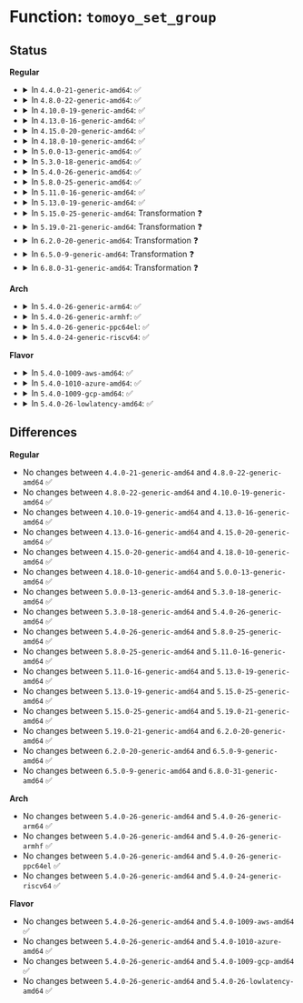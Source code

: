 # Function: <code>tomoyo_set_group</code>

## Status
<b>Regular</b>
<ul>
<li>
<details>
<summary>In <code>4.4.0-21-generic-amd64</code>: ✅</summary>

```c
void tomoyo_set_group(struct tomoyo_io_buffer * head, const char * category)
```

```json
{
  "name": "tomoyo_set_group",
  "collision_type": "Unique Static",
  "inline_type": "No",
  "funcs": [
    {
      "addr": 18446744071582419968,
      "name": "tomoyo_set_group",
      "external": false,
      "loc": "security/tomoyo/common.c:1341",
      "file": "security/tomoyo/common.c",
      "inline": "seen, unknown",
      "caller_inline": [],
      "caller_func": [
        "security/tomoyo/common.c:tomoyo_print_entry",
        "security/tomoyo/common.c:tomoyo_print_entry",
        "security/tomoyo/common.c:tomoyo_print_entry",
        "security/tomoyo/common.c:tomoyo_print_entry",
        "security/tomoyo/common.c:tomoyo_print_entry",
        "security/tomoyo/common.c:tomoyo_print_entry",
        "security/tomoyo/common.c:tomoyo_print_entry",
        "security/tomoyo/common.c:tomoyo_print_entry",
        "security/tomoyo/common.c:tomoyo_print_entry"
      ]
    }
  ],
  "symbols": [
    {
      "addr": 18446744071582419968,
      "name": "tomoyo_set_group",
      "section": ".text",
      "bind": "STB_LOCAL",
      "size": 97
    }
  ]
}
```
</details>
</li>
<li>
<details>
<summary>In <code>4.8.0-22-generic-amd64</code>: ✅</summary>

```c
void tomoyo_set_group(struct tomoyo_io_buffer * head, const char * category)
```

```json
{
  "name": "tomoyo_set_group",
  "collision_type": "Unique Static",
  "inline_type": "No",
  "funcs": [
    {
      "addr": 18446744071582640896,
      "name": "tomoyo_set_group",
      "external": false,
      "loc": "security/tomoyo/common.c:1341",
      "file": "security/tomoyo/common.c",
      "inline": "seen, unknown",
      "caller_inline": [],
      "caller_func": [
        "security/tomoyo/common.c:tomoyo_print_entry",
        "security/tomoyo/common.c:tomoyo_print_entry",
        "security/tomoyo/common.c:tomoyo_print_entry",
        "security/tomoyo/common.c:tomoyo_print_entry",
        "security/tomoyo/common.c:tomoyo_print_entry",
        "security/tomoyo/common.c:tomoyo_print_entry",
        "security/tomoyo/common.c:tomoyo_print_entry",
        "security/tomoyo/common.c:tomoyo_print_entry",
        "security/tomoyo/common.c:tomoyo_print_entry"
      ]
    }
  ],
  "symbols": [
    {
      "addr": 18446744071582640896,
      "name": "tomoyo_set_group",
      "section": ".text",
      "bind": "STB_LOCAL",
      "size": 97
    }
  ]
}
```
</details>
</li>
<li>
<details>
<summary>In <code>4.10.0-19-generic-amd64</code>: ✅</summary>

```c
void tomoyo_set_group(struct tomoyo_io_buffer * head, const char * category)
```

```json
{
  "name": "tomoyo_set_group",
  "collision_type": "Unique Static",
  "inline_type": "No",
  "funcs": [
    {
      "addr": 18446744071582734016,
      "name": "tomoyo_set_group",
      "external": false,
      "loc": "security/tomoyo/common.c:1341",
      "file": "security/tomoyo/common.c",
      "inline": "seen, unknown",
      "caller_inline": [],
      "caller_func": [
        "security/tomoyo/common.c:tomoyo_print_entry",
        "security/tomoyo/common.c:tomoyo_print_entry",
        "security/tomoyo/common.c:tomoyo_print_entry",
        "security/tomoyo/common.c:tomoyo_print_entry",
        "security/tomoyo/common.c:tomoyo_print_entry",
        "security/tomoyo/common.c:tomoyo_print_entry",
        "security/tomoyo/common.c:tomoyo_print_entry",
        "security/tomoyo/common.c:tomoyo_print_entry",
        "security/tomoyo/common.c:tomoyo_print_entry"
      ]
    }
  ],
  "symbols": [
    {
      "addr": 18446744071582734016,
      "name": "tomoyo_set_group",
      "section": ".text",
      "bind": "STB_LOCAL",
      "size": 94
    }
  ]
}
```
</details>
</li>
<li>
<details>
<summary>In <code>4.13.0-16-generic-amd64</code>: ✅</summary>

```c
void tomoyo_set_group(struct tomoyo_io_buffer * head, const char * category)
```

```json
{
  "name": "tomoyo_set_group",
  "collision_type": "Unique Static",
  "inline_type": "No",
  "funcs": [
    {
      "addr": 18446744071582827232,
      "name": "tomoyo_set_group",
      "external": false,
      "loc": "security/tomoyo/common.c:1341",
      "file": "security/tomoyo/common.c",
      "inline": "seen, unknown",
      "caller_inline": [],
      "caller_func": [
        "security/tomoyo/common.c:tomoyo_print_entry",
        "security/tomoyo/common.c:tomoyo_print_entry",
        "security/tomoyo/common.c:tomoyo_print_entry",
        "security/tomoyo/common.c:tomoyo_print_entry",
        "security/tomoyo/common.c:tomoyo_print_entry",
        "security/tomoyo/common.c:tomoyo_print_entry",
        "security/tomoyo/common.c:tomoyo_print_entry",
        "security/tomoyo/common.c:tomoyo_print_entry",
        "security/tomoyo/common.c:tomoyo_print_entry"
      ]
    }
  ],
  "symbols": [
    {
      "addr": 18446744071582827232,
      "name": "tomoyo_set_group",
      "section": ".text",
      "bind": "STB_LOCAL",
      "size": 94
    }
  ]
}
```
</details>
</li>
<li>
<details>
<summary>In <code>4.15.0-20-generic-amd64</code>: ✅</summary>

```c
void tomoyo_set_group(struct tomoyo_io_buffer * head, const char * category)
```

```json
{
  "name": "tomoyo_set_group",
  "collision_type": "Unique Static",
  "inline_type": "No",
  "funcs": [
    {
      "addr": 18446744071582984064,
      "name": "tomoyo_set_group",
      "external": false,
      "loc": "security/tomoyo/common.c:1342",
      "file": "security/tomoyo/common.c",
      "inline": "seen, unknown",
      "caller_inline": [],
      "caller_func": [
        "security/tomoyo/common.c:tomoyo_print_entry",
        "security/tomoyo/common.c:tomoyo_print_entry",
        "security/tomoyo/common.c:tomoyo_print_entry",
        "security/tomoyo/common.c:tomoyo_print_entry",
        "security/tomoyo/common.c:tomoyo_print_entry",
        "security/tomoyo/common.c:tomoyo_print_entry",
        "security/tomoyo/common.c:tomoyo_print_entry",
        "security/tomoyo/common.c:tomoyo_print_entry",
        "security/tomoyo/common.c:tomoyo_print_entry"
      ]
    }
  ],
  "symbols": [
    {
      "addr": 18446744071582984064,
      "name": "tomoyo_set_group",
      "section": ".text",
      "bind": "STB_LOCAL",
      "size": 94
    }
  ]
}
```
</details>
</li>
<li>
<details>
<summary>In <code>4.18.0-10-generic-amd64</code>: ✅</summary>

```c
void tomoyo_set_group(struct tomoyo_io_buffer * head, const char * category)
```

```json
{
  "name": "tomoyo_set_group",
  "collision_type": "Unique Static",
  "inline_type": "No",
  "funcs": [
    {
      "addr": 18446744071583184256,
      "name": "tomoyo_set_group",
      "external": false,
      "loc": "security/tomoyo/common.c:1342",
      "file": "security/tomoyo/common.c",
      "inline": "seen, unknown",
      "caller_inline": [],
      "caller_func": [
        "security/tomoyo/common.c:tomoyo_print_entry",
        "security/tomoyo/common.c:tomoyo_print_entry",
        "security/tomoyo/common.c:tomoyo_print_entry",
        "security/tomoyo/common.c:tomoyo_print_entry",
        "security/tomoyo/common.c:tomoyo_print_entry",
        "security/tomoyo/common.c:tomoyo_print_entry",
        "security/tomoyo/common.c:tomoyo_print_entry",
        "security/tomoyo/common.c:tomoyo_print_entry",
        "security/tomoyo/common.c:tomoyo_print_entry"
      ]
    }
  ],
  "symbols": [
    {
      "addr": 18446744071583184256,
      "name": "tomoyo_set_group",
      "section": ".text",
      "bind": "STB_LOCAL",
      "size": 94
    }
  ]
}
```
</details>
</li>
<li>
<details>
<summary>In <code>5.0.0-13-generic-amd64</code>: ✅</summary>

```c
void tomoyo_set_group(struct tomoyo_io_buffer * head, const char * category)
```

```json
{
  "name": "tomoyo_set_group",
  "collision_type": "Unique Static",
  "inline_type": "No",
  "funcs": [
    {
      "addr": 18446744071583300048,
      "name": "tomoyo_set_group",
      "external": false,
      "loc": "security/tomoyo/common.c:1342",
      "file": "security/tomoyo/common.c",
      "inline": "seen, unknown",
      "caller_inline": [],
      "caller_func": [
        "security/tomoyo/common.c:tomoyo_print_entry",
        "security/tomoyo/common.c:tomoyo_print_entry",
        "security/tomoyo/common.c:tomoyo_print_entry",
        "security/tomoyo/common.c:tomoyo_print_entry",
        "security/tomoyo/common.c:tomoyo_print_entry",
        "security/tomoyo/common.c:tomoyo_print_entry",
        "security/tomoyo/common.c:tomoyo_print_entry",
        "security/tomoyo/common.c:tomoyo_print_entry",
        "security/tomoyo/common.c:tomoyo_print_entry"
      ]
    }
  ],
  "symbols": [
    {
      "addr": 18446744071583300048,
      "name": "tomoyo_set_group",
      "section": ".text",
      "bind": "STB_LOCAL",
      "size": 94
    }
  ]
}
```
</details>
</li>
<li>
<details>
<summary>In <code>5.3.0-18-generic-amd64</code>: ✅</summary>

```c
void tomoyo_set_group(struct tomoyo_io_buffer * head, const char * category)
```

```json
{
  "name": "tomoyo_set_group",
  "collision_type": "Unique Static",
  "inline_type": "No",
  "funcs": [
    {
      "addr": 18446744071583487440,
      "name": "tomoyo_set_group",
      "external": false,
      "loc": "security/tomoyo/common.c:1371",
      "file": "security/tomoyo/common.c",
      "inline": "seen, unknown",
      "caller_inline": [],
      "caller_func": [
        "security/tomoyo/common.c:tomoyo_print_entry",
        "security/tomoyo/common.c:tomoyo_print_entry",
        "security/tomoyo/common.c:tomoyo_print_entry",
        "security/tomoyo/common.c:tomoyo_print_entry",
        "security/tomoyo/common.c:tomoyo_print_entry",
        "security/tomoyo/common.c:tomoyo_print_entry",
        "security/tomoyo/common.c:tomoyo_print_entry",
        "security/tomoyo/common.c:tomoyo_print_entry",
        "security/tomoyo/common.c:tomoyo_print_entry"
      ]
    }
  ],
  "symbols": [
    {
      "addr": 18446744071583487440,
      "name": "tomoyo_set_group",
      "section": ".text",
      "bind": "STB_LOCAL",
      "size": 84
    }
  ]
}
```
</details>
</li>
<li>
<details>
<summary>In <code>5.4.0-26-generic-amd64</code>: ✅</summary>

```c
void tomoyo_set_group(struct tomoyo_io_buffer * head, const char * category)
```

```json
{
  "name": "tomoyo_set_group",
  "collision_type": "Unique Static",
  "inline_type": "No",
  "funcs": [
    {
      "addr": 18446744071583593424,
      "name": "tomoyo_set_group",
      "external": false,
      "loc": "security/tomoyo/common.c:1373",
      "file": "security/tomoyo/common.c",
      "inline": "seen, unknown",
      "caller_inline": [],
      "caller_func": [
        "security/tomoyo/common.c:tomoyo_print_entry",
        "security/tomoyo/common.c:tomoyo_print_entry",
        "security/tomoyo/common.c:tomoyo_print_entry",
        "security/tomoyo/common.c:tomoyo_print_entry",
        "security/tomoyo/common.c:tomoyo_print_entry",
        "security/tomoyo/common.c:tomoyo_print_entry",
        "security/tomoyo/common.c:tomoyo_print_entry",
        "security/tomoyo/common.c:tomoyo_print_entry",
        "security/tomoyo/common.c:tomoyo_print_entry"
      ]
    }
  ],
  "symbols": [
    {
      "addr": 18446744071583593424,
      "name": "tomoyo_set_group",
      "section": ".text",
      "bind": "STB_LOCAL",
      "size": 84
    }
  ]
}
```
</details>
</li>
<li>
<details>
<summary>In <code>5.8.0-25-generic-amd64</code>: ✅</summary>

```c
void tomoyo_set_group(struct tomoyo_io_buffer * head, const char * category)
```

```json
{
  "name": "tomoyo_set_group",
  "collision_type": "Unique Static",
  "inline_type": "No",
  "funcs": [
    {
      "addr": 18446744071583952304,
      "name": "tomoyo_set_group",
      "external": false,
      "loc": "security/tomoyo/common.c:1373",
      "file": "security/tomoyo/common.c",
      "inline": "seen, unknown",
      "caller_inline": [],
      "caller_func": [
        "security/tomoyo/common.c:tomoyo_print_entry",
        "security/tomoyo/common.c:tomoyo_print_entry",
        "security/tomoyo/common.c:tomoyo_print_entry",
        "security/tomoyo/common.c:tomoyo_print_entry",
        "security/tomoyo/common.c:tomoyo_print_entry",
        "security/tomoyo/common.c:tomoyo_print_entry",
        "security/tomoyo/common.c:tomoyo_print_entry",
        "security/tomoyo/common.c:tomoyo_print_entry",
        "security/tomoyo/common.c:tomoyo_print_entry"
      ]
    }
  ],
  "symbols": [
    {
      "addr": 18446744071583952304,
      "name": "tomoyo_set_group",
      "section": ".text",
      "bind": "STB_LOCAL",
      "size": 197
    }
  ]
}
```
</details>
</li>
<li>
<details>
<summary>In <code>5.11.0-16-generic-amd64</code>: ✅</summary>

```c
void tomoyo_set_group(struct tomoyo_io_buffer * head, const char * category)
```

```json
{
  "name": "tomoyo_set_group",
  "collision_type": "Unique Static",
  "inline_type": "No",
  "funcs": [
    {
      "addr": 18446744071584072144,
      "name": "tomoyo_set_group",
      "external": false,
      "loc": "security/tomoyo/common.c:1373",
      "file": "security/tomoyo/common.c",
      "inline": "seen, unknown",
      "caller_inline": [],
      "caller_func": [
        "security/tomoyo/common.c:tomoyo_print_entry",
        "security/tomoyo/common.c:tomoyo_print_entry",
        "security/tomoyo/common.c:tomoyo_print_entry",
        "security/tomoyo/common.c:tomoyo_print_entry",
        "security/tomoyo/common.c:tomoyo_print_entry",
        "security/tomoyo/common.c:tomoyo_print_entry",
        "security/tomoyo/common.c:tomoyo_print_entry",
        "security/tomoyo/common.c:tomoyo_print_entry",
        "security/tomoyo/common.c:tomoyo_print_entry"
      ]
    }
  ],
  "symbols": [
    {
      "addr": 18446744071584072144,
      "name": "tomoyo_set_group",
      "section": ".text",
      "bind": "STB_LOCAL",
      "size": 197
    }
  ]
}
```
</details>
</li>
<li>
<details>
<summary>In <code>5.13.0-19-generic-amd64</code>: ✅</summary>

```c
void tomoyo_set_group(struct tomoyo_io_buffer * head, const char * category)
```

```json
{
  "name": "tomoyo_set_group",
  "collision_type": "Unique Static",
  "inline_type": "No",
  "funcs": [
    {
      "addr": 18446744071584098688,
      "name": "tomoyo_set_group",
      "external": false,
      "loc": "security/tomoyo/common.c:1373",
      "file": "security/tomoyo/common.c",
      "inline": "seen, unknown",
      "caller_inline": [],
      "caller_func": [
        "security/tomoyo/common.c:tomoyo_print_entry",
        "security/tomoyo/common.c:tomoyo_print_entry",
        "security/tomoyo/common.c:tomoyo_print_entry",
        "security/tomoyo/common.c:tomoyo_print_entry",
        "security/tomoyo/common.c:tomoyo_print_entry",
        "security/tomoyo/common.c:tomoyo_print_entry",
        "security/tomoyo/common.c:tomoyo_print_entry",
        "security/tomoyo/common.c:tomoyo_print_entry",
        "security/tomoyo/common.c:tomoyo_print_entry"
      ]
    }
  ],
  "symbols": [
    {
      "addr": 18446744071584098688,
      "name": "tomoyo_set_group",
      "section": ".text",
      "bind": "STB_LOCAL",
      "size": 197
    }
  ]
}
```
</details>
</li>
<li>
<details>
<summary>In <code>5.15.0-25-generic-amd64</code>: Transformation ❓</summary>

```c
void tomoyo_set_group(struct tomoyo_io_buffer * head, const char * category)
```

```json
{
  "name": "tomoyo_set_group",
  "collision_type": "Unique Static",
  "inline_type": "No",
  "funcs": [
    {
      "addr": 0,
      "name": "tomoyo_set_group",
      "external": false,
      "loc": "security/tomoyo/common.c:1373",
      "file": "security/tomoyo/common.c",
      "inline": "seen, unknown",
      "caller_inline": [],
      "caller_func": [
        "security/tomoyo/common.c:tomoyo_print_entry",
        "security/tomoyo/common.c:tomoyo_print_entry",
        "security/tomoyo/common.c:tomoyo_print_entry",
        "security/tomoyo/common.c:tomoyo_print_entry",
        "security/tomoyo/common.c:tomoyo_print_entry",
        "security/tomoyo/common.c:tomoyo_print_entry",
        "security/tomoyo/common.c:tomoyo_print_entry",
        "security/tomoyo/common.c:tomoyo_print_entry",
        "security/tomoyo/common.c:tomoyo_print_entry"
      ]
    }
  ],
  "symbols": [
    {
      "addr": 18446744071584475696,
      "name": "tomoyo_set_group",
      "section": ".text",
      "bind": "STB_LOCAL",
      "size": 297
    },
    {
      "addr": 18446744071592302774,
      "name": "tomoyo_set_group.cold",
      "section": ".text",
      "bind": "STB_LOCAL",
      "size": 21
    }
  ]
}
```
</details>
</li>
<li>
<details>
<summary>In <code>5.19.0-21-generic-amd64</code>: Transformation ❓</summary>

```c
void tomoyo_set_group(struct tomoyo_io_buffer * head, const char * category)
```

```json
{
  "name": "tomoyo_set_group",
  "collision_type": "Unique Static",
  "inline_type": "No",
  "funcs": [
    {
      "addr": 0,
      "name": "tomoyo_set_group",
      "external": false,
      "loc": "security/tomoyo/common.c:1364",
      "file": "security/tomoyo/common.c",
      "inline": "seen, unknown",
      "caller_inline": [],
      "caller_func": [
        "security/tomoyo/common.c:tomoyo_print_entry",
        "security/tomoyo/common.c:tomoyo_print_entry",
        "security/tomoyo/common.c:tomoyo_print_entry",
        "security/tomoyo/common.c:tomoyo_print_entry",
        "security/tomoyo/common.c:tomoyo_print_entry",
        "security/tomoyo/common.c:tomoyo_print_entry",
        "security/tomoyo/common.c:tomoyo_print_entry",
        "security/tomoyo/common.c:tomoyo_print_entry",
        "security/tomoyo/common.c:tomoyo_print_entry"
      ]
    }
  ],
  "symbols": [
    {
      "addr": 18446744071585112080,
      "name": "tomoyo_set_group",
      "section": ".text",
      "bind": "STB_LOCAL",
      "size": 309
    },
    {
      "addr": 18446744071594084031,
      "name": "tomoyo_set_group.cold",
      "section": ".text",
      "bind": "STB_LOCAL",
      "size": 21
    }
  ]
}
```
</details>
</li>
<li>
<details>
<summary>In <code>6.2.0-20-generic-amd64</code>: Transformation ❓</summary>

```c
void tomoyo_set_group(struct tomoyo_io_buffer * head, const char * category)
```

```json
{
  "name": "tomoyo_set_group",
  "collision_type": "Unique Static",
  "inline_type": "No",
  "funcs": [
    {
      "addr": 0,
      "name": "tomoyo_set_group",
      "external": false,
      "loc": "security/tomoyo/common.c:1364",
      "file": "security/tomoyo/common.c",
      "inline": "seen, unknown",
      "caller_inline": [],
      "caller_func": [
        "security/tomoyo/common.c:tomoyo_print_entry",
        "security/tomoyo/common.c:tomoyo_print_entry",
        "security/tomoyo/common.c:tomoyo_print_entry",
        "security/tomoyo/common.c:tomoyo_print_entry",
        "security/tomoyo/common.c:tomoyo_print_entry",
        "security/tomoyo/common.c:tomoyo_print_entry",
        "security/tomoyo/common.c:tomoyo_print_entry",
        "security/tomoyo/common.c:tomoyo_print_entry",
        "security/tomoyo/common.c:tomoyo_print_entry"
      ]
    }
  ],
  "symbols": [
    {
      "addr": 18446744071585836320,
      "name": "tomoyo_set_group",
      "section": ".text",
      "bind": "STB_LOCAL",
      "size": 309
    },
    {
      "addr": 18446744071596098126,
      "name": "tomoyo_set_group.cold",
      "section": ".text",
      "bind": "STB_LOCAL",
      "size": 21
    }
  ]
}
```
</details>
</li>
<li>
<details>
<summary>In <code>6.5.0-9-generic-amd64</code>: Transformation ❓</summary>

```c
void tomoyo_set_group(struct tomoyo_io_buffer * head, const char * category)
```

```json
{
  "name": "tomoyo_set_group",
  "collision_type": "Unique Static",
  "inline_type": "No",
  "funcs": [
    {
      "addr": 0,
      "name": "tomoyo_set_group",
      "external": false,
      "loc": "security/tomoyo/common.c:1364",
      "file": "security/tomoyo/common.c",
      "inline": "seen, unknown",
      "caller_inline": [],
      "caller_func": [
        "security/tomoyo/common.c:tomoyo_print_entry",
        "security/tomoyo/common.c:tomoyo_print_entry",
        "security/tomoyo/common.c:tomoyo_print_entry",
        "security/tomoyo/common.c:tomoyo_print_entry",
        "security/tomoyo/common.c:tomoyo_print_entry",
        "security/tomoyo/common.c:tomoyo_print_entry",
        "security/tomoyo/common.c:tomoyo_print_entry",
        "security/tomoyo/common.c:tomoyo_print_entry",
        "security/tomoyo/common.c:tomoyo_print_entry"
      ]
    }
  ],
  "symbols": [
    {
      "addr": 18446744071586068320,
      "name": "tomoyo_set_group",
      "section": ".text",
      "bind": "STB_LOCAL",
      "size": 309
    },
    {
      "addr": 18446744071596621271,
      "name": "tomoyo_set_group.cold",
      "section": ".text",
      "bind": "STB_LOCAL",
      "size": 21
    }
  ]
}
```
</details>
</li>
<li>
<details>
<summary>In <code>6.8.0-31-generic-amd64</code>: Transformation ❓</summary>

```c
void tomoyo_set_group(struct tomoyo_io_buffer * head, const char * category)
```

```json
{
  "name": "tomoyo_set_group",
  "collision_type": "Unique Static",
  "inline_type": "No",
  "funcs": [
    {
      "addr": 0,
      "name": "tomoyo_set_group",
      "external": false,
      "loc": "security/tomoyo/common.c:1365",
      "file": "security/tomoyo/common.c",
      "inline": "seen, unknown",
      "caller_inline": [],
      "caller_func": [
        "security/tomoyo/common.c:tomoyo_print_entry",
        "security/tomoyo/common.c:tomoyo_print_entry",
        "security/tomoyo/common.c:tomoyo_print_entry",
        "security/tomoyo/common.c:tomoyo_print_entry",
        "security/tomoyo/common.c:tomoyo_print_entry",
        "security/tomoyo/common.c:tomoyo_print_entry",
        "security/tomoyo/common.c:tomoyo_print_entry",
        "security/tomoyo/common.c:tomoyo_print_entry",
        "security/tomoyo/common.c:tomoyo_print_entry"
      ]
    }
  ],
  "symbols": [
    {
      "addr": 18446744071586317328,
      "name": "tomoyo_set_group",
      "section": ".text",
      "bind": "STB_LOCAL",
      "size": 309
    },
    {
      "addr": 18446744071597527580,
      "name": "tomoyo_set_group.cold",
      "section": ".text",
      "bind": "STB_LOCAL",
      "size": 21
    }
  ]
}
```
</details>
</li>
</ul>
<b>Arch</b>
<ul>
<li>
<details>
<summary>In <code>5.4.0-26-generic-arm64</code>: ✅</summary>

```c
void tomoyo_set_group(struct tomoyo_io_buffer * head, const char * category)
```

```json
{
  "name": "tomoyo_set_group",
  "collision_type": "Unique Static",
  "inline_type": "No",
  "funcs": [
    {
      "addr": 18446603336495372984,
      "name": "tomoyo_set_group",
      "external": false,
      "loc": "security/tomoyo/common.c:1373",
      "file": "security/tomoyo/common.c",
      "inline": "seen, unknown",
      "caller_inline": [],
      "caller_func": [
        "security/tomoyo/common.c:tomoyo_print_entry",
        "security/tomoyo/common.c:tomoyo_print_entry",
        "security/tomoyo/common.c:tomoyo_print_entry",
        "security/tomoyo/common.c:tomoyo_print_entry",
        "security/tomoyo/common.c:tomoyo_print_entry",
        "security/tomoyo/common.c:tomoyo_print_entry",
        "security/tomoyo/common.c:tomoyo_print_entry",
        "security/tomoyo/common.c:tomoyo_print_entry",
        "security/tomoyo/common.c:tomoyo_print_entry"
      ]
    }
  ],
  "symbols": [
    {
      "addr": 18446603336495372984,
      "name": "tomoyo_set_group",
      "section": ".text",
      "bind": "STB_LOCAL",
      "size": 152
    }
  ]
}
```
</details>
</li>
<li>
<details>
<summary>In <code>5.4.0-26-generic-armhf</code>: ✅</summary>

```c
void tomoyo_set_group(struct tomoyo_io_buffer * head, const char * category)
```

```json
{
  "name": "tomoyo_set_group",
  "collision_type": "Unique Static",
  "inline_type": "No",
  "funcs": [
    {
      "addr": 3228749936,
      "name": "tomoyo_set_group",
      "external": false,
      "loc": "security/tomoyo/common.c:1373",
      "file": "security/tomoyo/common.c",
      "inline": "seen, unknown",
      "caller_inline": [],
      "caller_func": [
        "security/tomoyo/common.c:tomoyo_print_entry",
        "security/tomoyo/common.c:tomoyo_print_entry",
        "security/tomoyo/common.c:tomoyo_print_entry",
        "security/tomoyo/common.c:tomoyo_print_entry",
        "security/tomoyo/common.c:tomoyo_print_entry",
        "security/tomoyo/common.c:tomoyo_print_entry",
        "security/tomoyo/common.c:tomoyo_print_entry",
        "security/tomoyo/common.c:tomoyo_print_entry",
        "security/tomoyo/common.c:tomoyo_print_entry"
      ]
    }
  ],
  "symbols": [
    {
      "addr": 3228749936,
      "name": "tomoyo_set_group",
      "section": ".text",
      "bind": "STB_LOCAL",
      "size": 108
    }
  ]
}
```
</details>
</li>
<li>
<details>
<summary>In <code>5.4.0-26-generic-ppc64el</code>: ✅</summary>

```c
void tomoyo_set_group(struct tomoyo_io_buffer * head, const char * category)
```

```json
{
  "name": "tomoyo_set_group",
  "collision_type": "Unique Static",
  "inline_type": "No",
  "funcs": [
    {
      "addr": 13835058055289389424,
      "name": "tomoyo_set_group",
      "external": false,
      "loc": "security/tomoyo/common.c:1373",
      "file": "security/tomoyo/common.c",
      "inline": "seen, unknown",
      "caller_inline": [],
      "caller_func": [
        "security/tomoyo/common.c:tomoyo_print_entry",
        "security/tomoyo/common.c:tomoyo_print_entry",
        "security/tomoyo/common.c:tomoyo_print_entry",
        "security/tomoyo/common.c:tomoyo_print_entry",
        "security/tomoyo/common.c:tomoyo_print_entry",
        "security/tomoyo/common.c:tomoyo_print_entry",
        "security/tomoyo/common.c:tomoyo_print_entry",
        "security/tomoyo/common.c:tomoyo_print_entry",
        "security/tomoyo/common.c:tomoyo_print_entry"
      ]
    }
  ],
  "symbols": [
    {
      "addr": 13835058055289389424,
      "name": "tomoyo_set_group",
      "section": ".text",
      "bind": "STB_LOCAL",
      "size": 196
    }
  ]
}
```
</details>
</li>
<li>
<details>
<summary>In <code>5.4.0-24-generic-riscv64</code>: ✅</summary>

```c
void tomoyo_set_group(struct tomoyo_io_buffer * head, const char * category)
```

```json
{
  "name": "tomoyo_set_group",
  "collision_type": "Unique Static",
  "inline_type": "No",
  "funcs": [
    {
      "addr": 18446743936274578464,
      "name": "tomoyo_set_group",
      "external": false,
      "loc": "security/tomoyo/common.c:1373",
      "file": "security/tomoyo/common.c",
      "inline": "seen, unknown",
      "caller_inline": [],
      "caller_func": [
        "security/tomoyo/common.c:tomoyo_print_entry",
        "security/tomoyo/common.c:tomoyo_print_entry",
        "security/tomoyo/common.c:tomoyo_print_entry",
        "security/tomoyo/common.c:tomoyo_print_entry",
        "security/tomoyo/common.c:tomoyo_print_entry",
        "security/tomoyo/common.c:tomoyo_print_entry",
        "security/tomoyo/common.c:tomoyo_print_entry",
        "security/tomoyo/common.c:tomoyo_print_entry",
        "security/tomoyo/common.c:tomoyo_print_entry"
      ]
    }
  ],
  "symbols": [
    {
      "addr": 18446743936274578464,
      "name": "tomoyo_set_group",
      "section": ".text",
      "bind": "STB_LOCAL",
      "size": 128
    }
  ]
}
```
</details>
</li>
</ul>
<b>Flavor</b>
<ul>
<li>
<details>
<summary>In <code>5.4.0-1009-aws-amd64</code>: ✅</summary>

```c
void tomoyo_set_group(struct tomoyo_io_buffer * head, const char * category)
```

```json
{
  "name": "tomoyo_set_group",
  "collision_type": "Unique Static",
  "inline_type": "No",
  "funcs": [
    {
      "addr": 18446744071583562160,
      "name": "tomoyo_set_group",
      "external": false,
      "loc": "security/tomoyo/common.c:1373",
      "file": "security/tomoyo/common.c",
      "inline": "seen, unknown",
      "caller_inline": [],
      "caller_func": [
        "security/tomoyo/common.c:tomoyo_print_entry",
        "security/tomoyo/common.c:tomoyo_print_entry",
        "security/tomoyo/common.c:tomoyo_print_entry",
        "security/tomoyo/common.c:tomoyo_print_entry",
        "security/tomoyo/common.c:tomoyo_print_entry",
        "security/tomoyo/common.c:tomoyo_print_entry",
        "security/tomoyo/common.c:tomoyo_print_entry",
        "security/tomoyo/common.c:tomoyo_print_entry",
        "security/tomoyo/common.c:tomoyo_print_entry"
      ]
    }
  ],
  "symbols": [
    {
      "addr": 18446744071583562160,
      "name": "tomoyo_set_group",
      "section": ".text",
      "bind": "STB_LOCAL",
      "size": 84
    }
  ]
}
```
</details>
</li>
<li>
<details>
<summary>In <code>5.4.0-1010-azure-amd64</code>: ✅</summary>

```c
void tomoyo_set_group(struct tomoyo_io_buffer * head, const char * category)
```

```json
{
  "name": "tomoyo_set_group",
  "collision_type": "Unique Static",
  "inline_type": "No",
  "funcs": [
    {
      "addr": 18446744071583499216,
      "name": "tomoyo_set_group",
      "external": false,
      "loc": "security/tomoyo/common.c:1373",
      "file": "security/tomoyo/common.c",
      "inline": "seen, unknown",
      "caller_inline": [],
      "caller_func": [
        "security/tomoyo/common.c:tomoyo_print_entry",
        "security/tomoyo/common.c:tomoyo_print_entry",
        "security/tomoyo/common.c:tomoyo_print_entry",
        "security/tomoyo/common.c:tomoyo_print_entry",
        "security/tomoyo/common.c:tomoyo_print_entry",
        "security/tomoyo/common.c:tomoyo_print_entry",
        "security/tomoyo/common.c:tomoyo_print_entry",
        "security/tomoyo/common.c:tomoyo_print_entry",
        "security/tomoyo/common.c:tomoyo_print_entry"
      ]
    }
  ],
  "symbols": [
    {
      "addr": 18446744071583499216,
      "name": "tomoyo_set_group",
      "section": ".text",
      "bind": "STB_LOCAL",
      "size": 84
    }
  ]
}
```
</details>
</li>
<li>
<details>
<summary>In <code>5.4.0-1009-gcp-amd64</code>: ✅</summary>

```c
void tomoyo_set_group(struct tomoyo_io_buffer * head, const char * category)
```

```json
{
  "name": "tomoyo_set_group",
  "collision_type": "Unique Static",
  "inline_type": "No",
  "funcs": [
    {
      "addr": 18446744071583545936,
      "name": "tomoyo_set_group",
      "external": false,
      "loc": "security/tomoyo/common.c:1373",
      "file": "security/tomoyo/common.c",
      "inline": "seen, unknown",
      "caller_inline": [],
      "caller_func": [
        "security/tomoyo/common.c:tomoyo_print_entry",
        "security/tomoyo/common.c:tomoyo_print_entry",
        "security/tomoyo/common.c:tomoyo_print_entry",
        "security/tomoyo/common.c:tomoyo_print_entry",
        "security/tomoyo/common.c:tomoyo_print_entry",
        "security/tomoyo/common.c:tomoyo_print_entry",
        "security/tomoyo/common.c:tomoyo_print_entry",
        "security/tomoyo/common.c:tomoyo_print_entry",
        "security/tomoyo/common.c:tomoyo_print_entry"
      ]
    }
  ],
  "symbols": [
    {
      "addr": 18446744071583545936,
      "name": "tomoyo_set_group",
      "section": ".text",
      "bind": "STB_LOCAL",
      "size": 84
    }
  ]
}
```
</details>
</li>
<li>
<details>
<summary>In <code>5.4.0-26-lowlatency-amd64</code>: ✅</summary>

```c
void tomoyo_set_group(struct tomoyo_io_buffer * head, const char * category)
```

```json
{
  "name": "tomoyo_set_group",
  "collision_type": "Unique Static",
  "inline_type": "No",
  "funcs": [
    {
      "addr": 18446744071583644512,
      "name": "tomoyo_set_group",
      "external": false,
      "loc": "security/tomoyo/common.c:1373",
      "file": "security/tomoyo/common.c",
      "inline": "seen, unknown",
      "caller_inline": [],
      "caller_func": [
        "security/tomoyo/common.c:tomoyo_print_entry",
        "security/tomoyo/common.c:tomoyo_print_entry",
        "security/tomoyo/common.c:tomoyo_print_entry",
        "security/tomoyo/common.c:tomoyo_print_entry",
        "security/tomoyo/common.c:tomoyo_print_entry",
        "security/tomoyo/common.c:tomoyo_print_entry",
        "security/tomoyo/common.c:tomoyo_print_entry",
        "security/tomoyo/common.c:tomoyo_print_entry",
        "security/tomoyo/common.c:tomoyo_print_entry"
      ]
    }
  ],
  "symbols": [
    {
      "addr": 18446744071583644512,
      "name": "tomoyo_set_group",
      "section": ".text",
      "bind": "STB_LOCAL",
      "size": 84
    }
  ]
}
```
</details>
</li>
</ul>

## Differences
<b>Regular</b>
<ul>
<li>
No changes between <code>4.4.0-21-generic-amd64</code> and <code>4.8.0-22-generic-amd64</code> ✅
</li>
<li>
No changes between <code>4.8.0-22-generic-amd64</code> and <code>4.10.0-19-generic-amd64</code> ✅
</li>
<li>
No changes between <code>4.10.0-19-generic-amd64</code> and <code>4.13.0-16-generic-amd64</code> ✅
</li>
<li>
No changes between <code>4.13.0-16-generic-amd64</code> and <code>4.15.0-20-generic-amd64</code> ✅
</li>
<li>
No changes between <code>4.15.0-20-generic-amd64</code> and <code>4.18.0-10-generic-amd64</code> ✅
</li>
<li>
No changes between <code>4.18.0-10-generic-amd64</code> and <code>5.0.0-13-generic-amd64</code> ✅
</li>
<li>
No changes between <code>5.0.0-13-generic-amd64</code> and <code>5.3.0-18-generic-amd64</code> ✅
</li>
<li>
No changes between <code>5.3.0-18-generic-amd64</code> and <code>5.4.0-26-generic-amd64</code> ✅
</li>
<li>
No changes between <code>5.4.0-26-generic-amd64</code> and <code>5.8.0-25-generic-amd64</code> ✅
</li>
<li>
No changes between <code>5.8.0-25-generic-amd64</code> and <code>5.11.0-16-generic-amd64</code> ✅
</li>
<li>
No changes between <code>5.11.0-16-generic-amd64</code> and <code>5.13.0-19-generic-amd64</code> ✅
</li>
<li>
No changes between <code>5.13.0-19-generic-amd64</code> and <code>5.15.0-25-generic-amd64</code> ✅
</li>
<li>
No changes between <code>5.15.0-25-generic-amd64</code> and <code>5.19.0-21-generic-amd64</code> ✅
</li>
<li>
No changes between <code>5.19.0-21-generic-amd64</code> and <code>6.2.0-20-generic-amd64</code> ✅
</li>
<li>
No changes between <code>6.2.0-20-generic-amd64</code> and <code>6.5.0-9-generic-amd64</code> ✅
</li>
<li>
No changes between <code>6.5.0-9-generic-amd64</code> and <code>6.8.0-31-generic-amd64</code> ✅
</li>
</ul>
<b>Arch</b>
<ul>
<li>
No changes between <code>5.4.0-26-generic-amd64</code> and <code>5.4.0-26-generic-arm64</code> ✅
</li>
<li>
No changes between <code>5.4.0-26-generic-amd64</code> and <code>5.4.0-26-generic-armhf</code> ✅
</li>
<li>
No changes between <code>5.4.0-26-generic-amd64</code> and <code>5.4.0-26-generic-ppc64el</code> ✅
</li>
<li>
No changes between <code>5.4.0-26-generic-amd64</code> and <code>5.4.0-24-generic-riscv64</code> ✅
</li>
</ul>
<b>Flavor</b>
<ul>
<li>
No changes between <code>5.4.0-26-generic-amd64</code> and <code>5.4.0-1009-aws-amd64</code> ✅
</li>
<li>
No changes between <code>5.4.0-26-generic-amd64</code> and <code>5.4.0-1010-azure-amd64</code> ✅
</li>
<li>
No changes between <code>5.4.0-26-generic-amd64</code> and <code>5.4.0-1009-gcp-amd64</code> ✅
</li>
<li>
No changes between <code>5.4.0-26-generic-amd64</code> and <code>5.4.0-26-lowlatency-amd64</code> ✅
</li>
</ul>

